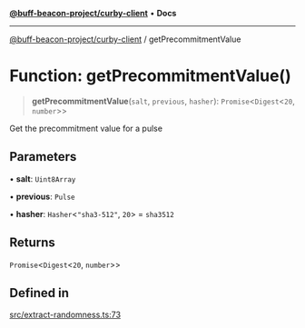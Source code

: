 [**@buff-beacon-project/curby-client**](../index.md) • **Docs**

***

[@buff-beacon-project/curby-client](../index.md) / getPrecommitmentValue

# Function: getPrecommitmentValue()

> **getPrecommitmentValue**(`salt`, `previous`, `hasher`): `Promise`\<`Digest`\<`20`, `number`\>\>

Get the precommitment value for a pulse

## Parameters

• **salt**: `Uint8Array`

• **previous**: `Pulse`

• **hasher**: `Hasher`\<`"sha3-512"`, `20`\> = `sha3512`

## Returns

`Promise`\<`Digest`\<`20`, `number`\>\>

## Defined in

[src/extract-randomness.ts:73](https://github.com/buff-beacon-project/curby-js-client/blob/ce0e851c9bd9e50ac8f84d3519f029bd8ad289d0/src/extract-randomness.ts#L73)
